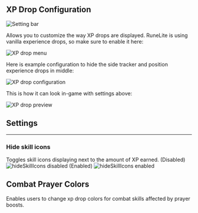 ## XP Drop Configuration

![Setting bar](https://i.imgur.com/HRPgmf9.png)

Allows you to customize the way XP drops are displayed. RuneLite is using vanilla experience drops, so make sure to enable it here:

![XP drop menu](https://i.imgur.com/W9ul33p.png)

Here is example configuration to hide the side tracker and position experience drops in middle:

![XP drop configuration](https://i.imgur.com/H1ryNnQ.png)

This is how it can look in-game with settings above:

![XP drop preview](https://i.imgur.com/WWc80RZ.png)

## Settings
---
### Hide skill icons
Toggles skill icons displaying next to the amount of XP earned.
(Disabled) 
![hideSkillIcons disabled](https://i.imgur.com/AIu2zOo.png) 
(Enabled) 
![hideSkillIcons enabled](https://i.imgur.com/QzJraC3.png) 

## Combat Prayer Colors
Enables users to change xp drop colors for combat skills affected by prayer boosts.